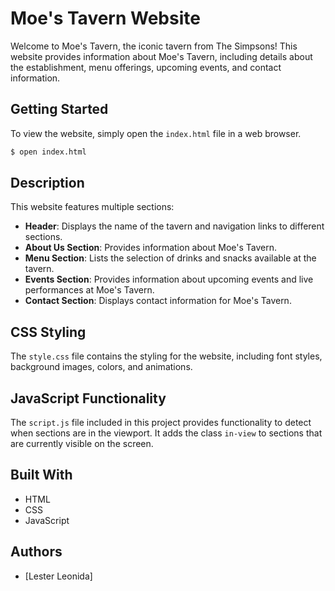 # Moe's Tavern Website

Welcome to Moe's Tavern, the iconic tavern from The Simpsons! This website provides information about Moe's Tavern, including details about the establishment, menu offerings, upcoming events, and contact information.

## Getting Started

To view the website, simply open the `index.html` file in a web browser.

```bash
$ open index.html
```

## Description

This website features multiple sections:

- **Header**: Displays the name of the tavern and navigation links to different sections.
- **About Us Section**: Provides information about Moe's Tavern.
- **Menu Section**: Lists the selection of drinks and snacks available at the tavern.
- **Events Section**: Provides information about upcoming events and live performances at Moe's Tavern.
- **Contact Section**: Displays contact information for Moe's Tavern.

## CSS Styling

The `style.css` file contains the styling for the website, including font styles, background images, colors, and animations.

## JavaScript Functionality

The `script.js` file included in this project provides functionality to detect when sections are in the viewport. It adds the class `in-view` to sections that are currently visible on the screen.

## Built With

- HTML
- CSS
- JavaScript

## Authors

- [Lester Leonida]
